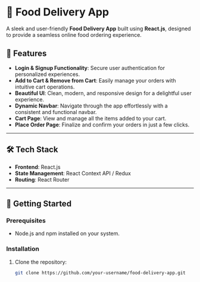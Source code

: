 # 🍔 Food Delivery App

A sleek and user-friendly **Food Delivery App** built using **React.js**, designed to provide a seamless online food ordering experience. 

## 🌟 Features
- **Login & Signup Functionality**: Secure user authentication for personalized experiences.
- **Add to Cart & Remove from Cart**: Easily manage your orders with intuitive cart operations.
- **Beautiful UI**: Clean, modern, and responsive design for a delightful user experience.
- **Dynamic Navbar**: Navigate through the app effortlessly with a consistent and functional navbar.
- **Cart Page**: View and manage all the items added to your cart.
- **Place Order Page**: Finalize and confirm your orders in just a few clicks.

---

## 🛠️ Tech Stack
- **Frontend**: React.js
- **State Management**: React Context API / Redux
- **Routing**: React Router 

---

## 🚀 Getting Started

### Prerequisites
- Node.js and npm installed on your system.

### Installation
1. Clone the repository:
   ```bash
   git clone https://github.com/your-username/food-delivery-app.git
